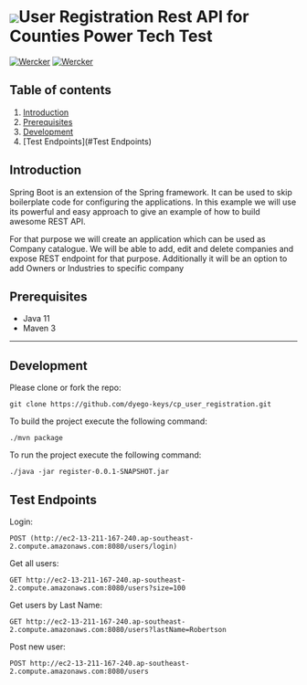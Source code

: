 # <img src="https://github.com/tino097/awesome-spring-boot-rest-api/raw/master/spring-logo.png" align="absmiddle"/>User Registration Rest API for Counties Power Tech Test

[![Wercker](https://img.shields.io/badge/spring--boot-2.1.5.RELEASE-green.svg?style=flat-square&logo=spring)](https://spring.io/projects/spring-boot)
[![Wercker](https://img.shields.io/badge/java-11-blue.svg?style=flat-square&logo=java)](https://openjdk.java.net/install/)

## Table of contents

1. [Introduction](#introduction)
2. [Prerequisites](#prerequisites)
3. [Development](#development)
4. [Test Endpoints](#Test Endpoints)

## Introduction

Spring Boot is an extension of the Spring framework. It can be used to skip boilerplate code for configuring the applications.
In this example we will use its powerful and easy approach to give an example of how to build awesome REST API.

For that purpose we will create an application which can be used as Company catalogue. We will be able to add, edit and delete companies and expose
REST endpoint for that purpose. Additionally it will be an option to add Owners or Industries to specific company

## Prerequisites

- Java 11
- Maven 3

---

## Development

Please clone or fork the repo:

    git clone https://github.com/dyego-keys/cp_user_registration.git

To build the project execute the following command:

    ./mvn package

To run the project execute the following command:

    ./java -jar register-0.0.1-SNAPSHOT.jar

## Test Endpoints

Login:
    
    POST (http://ec2-13-211-167-240.ap-southeast-2.compute.amazonaws.com:8080/users/login)
    
Get all users:
    
    GET http://ec2-13-211-167-240.ap-southeast-2.compute.amazonaws.com:8080/users?size=100
    
Get users by Last Name:

    GET http://ec2-13-211-167-240.ap-southeast-2.compute.amazonaws.com:8080/users?lastName=Robertson
    
Post new user:

    POST http://ec2-13-211-167-240.ap-southeast-2.compute.amazonaws.com:8080/users

    
    
    

